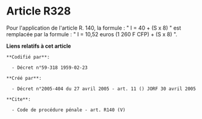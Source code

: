 # Article R328

Pour l'application de l'article R. 140, la formule : " I = 40 + (S x 8) " est remplacée par la formule : " I = 10,52 euros (1
260 F CFP) + (S x 8) ".

**Liens relatifs à cet article**

	**Codifié par**:

	  - Décret n°59-318 1959-02-23

	**Créé par**:

	  - Décret n°2005-404 du 27 avril 2005 - art. 11 () JORF 30 avril 2005

	**Cite**:

	  - Code de procédure pénale - art. R140 (V)
